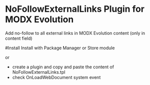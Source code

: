 NoFollowExternalLinks Plugin for MODX Evolution
============================

Add no-follow to all external links in MODX Evolution content (only in content field)

#Install
Install with Package Manager or Store module

or

* create a plugin and copy and paste the content of NoFollowExternalLinks.tpl
* check OnLoadWebDocument system event 
